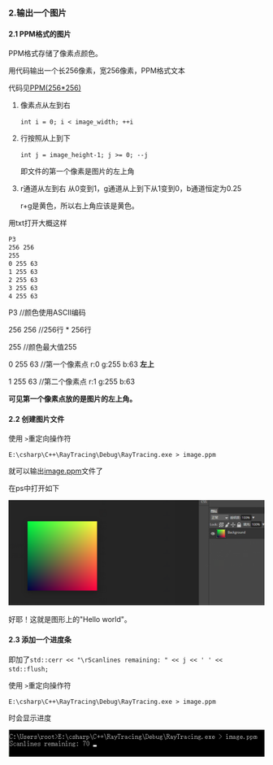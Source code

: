 ### 2.输出一个图片

#### 2.1 PPM格式的图片

PPM格式存储了像素点颜色。

用代码输出一个长256像素，宽256像素，PPM格式文本

代码见[PPM(256*256)](code/2.输出一个图片)

1. 像素点从左到右

   `int i = 0; i < image_width; ++i`

2. 行按照从上到下

   `int j = image_height-1; j >= 0; --j`

   即文件的第一个像素是图片的左上角

3. r通道从左到右 从0变到1，g通道从上到下从1变到0，b通道恒定为0.25

   r+g是黄色，所以右上角应该是黄色。

用txt打开大概这样

```
P3
256 256
255
0 255 63
1 255 63
2 255 63
3 255 63
4 255 63
```

P3  //颜色使用ASCII编码

256 256  //256行 * 256行

255  		//颜色最大值255

0 255 63 //第一个像素点 r:0 g:255 b:63  **左上**

1 255 63 //第二个像素点 r:1 g:255 b:63



**可见第一个像素点放的是图片的左上角。**

#### 2.2 创建图片文件

使用 `>`重定向操作符

```
E:\csharp\C++\RayTracing\Debug\RayTracing.exe > image.ppm
```

就可以输出[image.ppm](code/2.输出一个图片)文件了

在ps中打开如下

![](pic/1.png)

好耶！这就是图形上的"Hello world"。



#### 2.3 添加一个进度条

即加了`std::cerr << "\rScanlines remaining: " << j << ' ' << std::flush;`

使用 `>`重定向操作符

```
E:\csharp\C++\RayTracing\Debug\RayTracing.exe > image.ppm
```

时会显示进度

![](pic/2.png)

